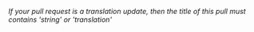 _If your pull request is a translation update, then the title of this pull must contains 'string' or 'translation'_
